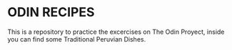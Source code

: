 # ODIN RECIPES
This is a repository to practice the excercises on The Odin Proyect, inside you can find some Traditional Peruvian Dishes.